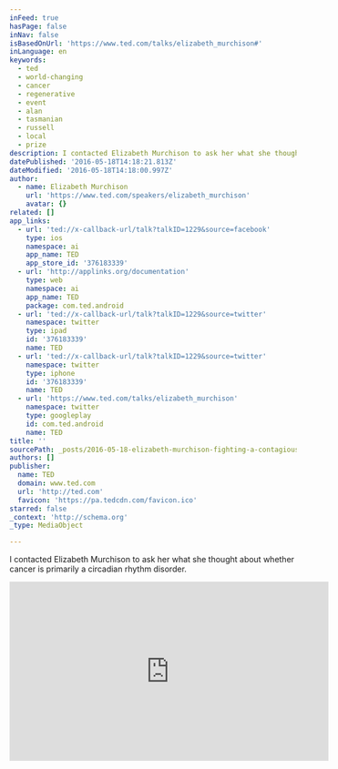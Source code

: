 ```yaml
---
inFeed: true
hasPage: false
inNav: false
isBasedOnUrl: 'https://www.ted.com/talks/elizabeth_murchison#'
inLanguage: en
keywords:
  - ted
  - world-changing
  - cancer
  - regenerative
  - event
  - alan
  - tasmanian
  - russell
  - local
  - prize
description: I contacted Elizabeth Murchison to ask her what she thought about whether cancer is primarily a circadian rhythm disorder.
datePublished: '2016-05-18T14:18:21.813Z'
dateModified: '2016-05-18T14:18:00.997Z'
author:
  - name: Elizabeth Murchison
    url: 'https://www.ted.com/speakers/elizabeth_murchison'
    avatar: {}
related: []
app_links:
  - url: 'ted://x-callback-url/talk?talkID=1229&source=facebook'
    type: ios
    namespace: ai
    app_name: TED
    app_store_id: '376183339'
  - url: 'http://applinks.org/documentation'
    type: web
    namespace: ai
    app_name: TED
    package: com.ted.android
  - url: 'ted://x-callback-url/talk?talkID=1229&source=twitter'
    namespace: twitter
    type: ipad
    id: '376183339'
    name: TED
  - url: 'ted://x-callback-url/talk?talkID=1229&source=twitter'
    namespace: twitter
    type: iphone
    id: '376183339'
    name: TED
  - url: 'https://www.ted.com/talks/elizabeth_murchison'
    namespace: twitter
    type: googleplay
    id: com.ted.android
    name: TED
title: ''
sourcePath: _posts/2016-05-18-elizabeth-murchison-fighting-a-contagious-cancer.md
authors: []
publisher:
  name: TED
  domain: www.ted.com
  url: 'http://ted.com'
  favicon: 'https://pa.tedcdn.com/favicon.ico'
starred: false
_context: 'http://schema.org'
_type: MediaObject

---
```

I contacted Elizabeth Murchison to ask her what she thought about whether cancer is primarily a circadian rhythm disorder.

<iframe src="https://cdn.embedly.com/widgets/media.html?src=https%3A%2F%2Fembed-ssl.ted.com%2Ftalks%2Felizabeth_murchison.html&amp;url=https%3A%2F%2Fwww.ted.com%2Ftalks%2Felizabeth_murchison&amp;image=http%3A%2F%2Fpe.tedcdn.com%2Fimages%2Fted%2F5d63c106befe8b4c09b275c680cb8721e8569438_240x180.jpg%3Flang%3Den&amp;key=b7d04c9b404c499eba89ee7072e1c4f7&amp;type=text%2Fhtml&amp;schema=ted" width="560" height="315" scrolling="no" frameborder="0" allowfullscreen="" style=""></iframe>